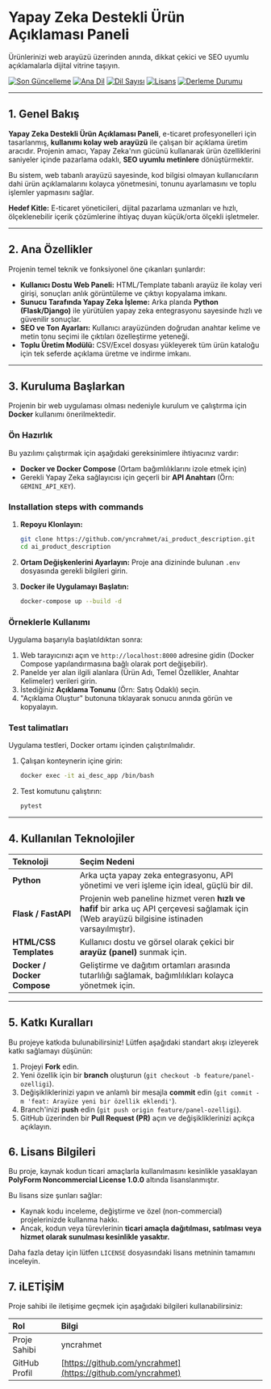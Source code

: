 # Yapay Zeka Destekli Ürün Açıklaması Paneli

Ürünlerinizi web arayüzü üzerinden anında, dikkat çekici ve SEO uyumlu açıklamalarla dijital vitrine taşıyın.

[![Son Güncelleme](https://img.shields.io/badge/Son%20G%C3%BCncelleme-01.01.2025-blue?style=flat-square&logo=github)](https://github.com/yncrahmet/ai_product_description) [![Ana Dil](https://img.shields.io/badge/Ana%20Dil-Python%20%F0%9F%90%8D-informational?style=flat-square&logo=python)](https://www.python.org/) [![Dil Sayısı](https://img.shields.io/badge/Dil%20Say%C4%B1s%C4%B1-2-yellow?style=flat-square)](https://github.com/yncrahmet/ai_product_description/search?l=) [![Lisans](https://img.shields.io/badge/Lisans-MIT%20%F0%9F%93%8C-success?style=flat-square)](LICENSE) [![Derleme Durumu](https://img.shields.io/badge/Derleme-Ge%C3%A7ti%20%E2%9C%85-brightgreen?style=flat-square&logo=github-actions)](https://github.com/yncrahmet/ai_product_description/actions)

---

## 1. Genel Bakış

**Yapay Zeka Destekli Ürün Açıklaması Paneli**, e-ticaret profesyonelleri için tasarlanmış, **kullanımı kolay web arayüzü** ile çalışan bir açıklama üretim aracıdır. Projenin amacı, Yapay Zeka'nın gücünü kullanarak ürün özelliklerini saniyeler içinde pazarlama odaklı, **SEO uyumlu metinlere** dönüştürmektir.

Bu sistem, web tabanlı arayüzü sayesinde, kod bilgisi olmayan kullanıcıların dahi ürün açıklamalarını kolayca yönetmesini, tonunu ayarlamasını ve toplu işlemler yapmasını sağlar.

**Hedef Kitle:** E-ticaret yöneticileri, dijital pazarlama uzmanları ve hızlı, ölçeklenebilir içerik çözümlerine ihtiyaç duyan küçük/orta ölçekli işletmeler.

---

## 2. Ana Özellikler

Projenin temel teknik ve fonksiyonel öne çıkanları şunlardır:

* **Kullanıcı Dostu Web Paneli:** HTML/Template tabanlı arayüz ile kolay veri girişi, sonuçları anlık görüntüleme ve çıktıyı kopyalama imkanı.
* **Sunucu Tarafında Yapay Zeka İşleme:** Arka planda **Python (Flask/Django)** ile yürütülen yapay zeka entegrasyonu sayesinde hızlı ve güvenilir sonuçlar.
* **SEO ve Ton Ayarları:** Kullanıcı arayüzünden doğrudan anahtar kelime ve metin tonu seçimi ile çıktıları özelleştirme yeteneği.
* **Toplu Üretim Modülü:** CSV/Excel dosyası yükleyerek tüm ürün kataloğu için tek seferde açıklama üretme ve indirme imkanı.

---

## 3. Kuruluma Başlarkan

Projenin bir web uygulaması olması nedeniyle kurulum ve çalıştırma için **Docker** kullanımı önerilmektedir.

### Ön Hazırlık

Bu yazılımı çalıştırmak için aşağıdaki gereksinimlere ihtiyacınız vardır:

* **Docker ve Docker Compose** (Ortam bağımlılıklarını izole etmek için)
* Gerekli Yapay Zeka sağlayıcısı için geçerli bir **API Anahtarı** (Örn: `GEMINI_API_KEY`).

### Installation steps with commands

1.  **Repoyu Klonlayın:**
    ```bash
    git clone https://github.com/yncrahmet/ai_product_description.git
    cd ai_product_description
    ```
2.  **Ortam Değişkenlerini Ayarlayın:**
    Proje ana dizininde bulunan `.env` dosyasında gerekli bilgileri girin.
    
3.  **Docker ile Uygulamayı Başlatın:**
    ```bash
    docker-compose up --build -d
    ```

### Örneklerle Kullanımı

Uygulama başarıyla başlatıldıktan sonra:

1.  Web tarayıcınızı açın ve `http://localhost:8000` adresine gidin (Docker Compose yapılandırmasına bağlı olarak port değişebilir).
2.  Panelde yer alan ilgili alanlara (Ürün Adı, Temel Özellikler, Anahtar Kelimeler) verileri girin.
3.  İstediğiniz **Açıklama Tonunu** (Örn: Satış Odaklı) seçin.
4.  "Açıklama Oluştur" butonuna tıklayarak sonucu anında görün ve kopyalayın.

### Test talimatları

Uygulama testleri, Docker ortamı içinden çalıştırılmalıdır.

1.  Çalışan konteynerin içine girin:
    ```bash
    docker exec -it ai_desc_app /bin/bash 
    ```
2.  Test komutunu çalıştırın:
    ```bash
    pytest
    ```

---

## 4. Kullanılan Teknolojiler

| Teknoloji | Seçim Nedeni |
| :--- | :--- |
| **Python** | Arka uçta yapay zeka entegrasyonu, API yönetimi ve veri işleme için ideal, güçlü bir dil. |
| **Flask / FastAPI** | Projenin web paneline hizmet veren **hızlı ve hafif** bir arka uç API çerçevesi sağlamak için (Web arayüzü bilgisine istinaden varsayılmıştır). |
| **HTML/CSS Templates** | Kullanıcı dostu ve görsel olarak çekici bir **arayüz (panel)** sunmak için. |
| **Docker / Docker Compose** | Geliştirme ve dağıtım ortamları arasında tutarlılığı sağlamak, bağımlılıkları kolayca yönetmek için. |

---

## 5. Katkı Kuralları

Bu projeye katkıda bulunabilirsiniz! Lütfen aşağıdaki standart akışı izleyerek katkı sağlamayı düşünün:

1.  Projeyi **Fork** edin.
2.  Yeni özellik için bir **branch** oluşturun (`git checkout -b feature/panel-ozelligi`).
3.  Değişikliklerinizi yapın ve anlamlı bir mesajla **commit** edin (`git commit -m 'feat: Arayüze yeni bir özellik eklendi'`).
4.  Branch'inizi **push** edin (`git push origin feature/panel-ozelligi`).
5.  GitHub üzerinden bir **Pull Request (PR)** açın ve değişikliklerinizi açıkça açıklayın.

## 6. Lisans Bilgileri

Bu proje, kaynak kodun ticari amaçlarla kullanılmasını kesinlikle yasaklayan **PolyForm Noncommercial License 1.0.0** altında lisanslanmıştır.

Bu lisans size şunları sağlar:
* Kaynak kodu inceleme, değiştirme ve özel (non-commercial) projelerinizde kullanma hakkı.
* Ancak, kodun veya türevlerinin **ticari amaçla dağıtılması, satılması veya hizmet olarak sunulması kesinlikle yasaktır.**

Daha fazla detay için lütfen `LICENSE` dosyasındaki lisans metninin tamamını inceleyin.


## 7. iLETİŞİM

Proje sahibi ile iletişime geçmek için aşağıdaki bilgileri kullanabilirsiniz:

| Rol | Bilgi |
| :--- | :--- |
| Proje Sahibi | yncrahmet |
| GitHub Profil | [https://github.com/yncrahmet](https://github.com/yncrahmet) |
